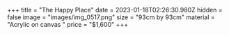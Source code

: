 +++
title = "The Happy Place"
date = 2023-01-18T02:26:30.980Z
hidden = false
image = "images/img_0517.png"
size = "93cm by 93cm"
material = "Acrylic on canvas "
price = "$1,600"
+++
